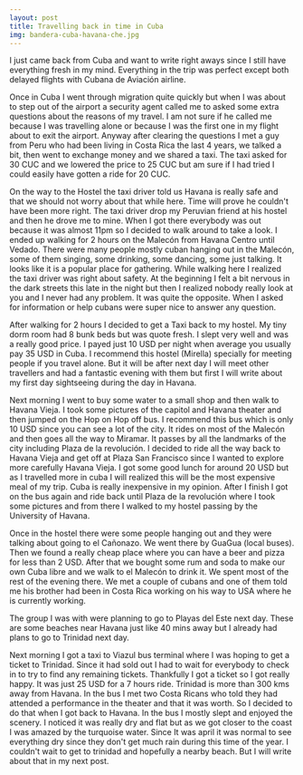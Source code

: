 ```yaml
---
layout: post
title: Travelling back in time in Cuba
img: bandera-cuba-havana-che.jpg
---
```


I just came back from Cuba and want to write right aways since I still have everything fresh in my mind. Everything
in the trip was perfect except both delayed flights with Cubana de Aviación airline.


<p>
    Once in Cuba I went through migration quite quickly but when I was about to step out of the airport a security agent
    called me to asked some extra questions about the reasons of my travel. I am not sure if he called me because I was
    travelling alone or because I was the first one in my flight about to exit the airport. Anyway after clearing the
    questions I met a guy from Peru who had been living in Costa Rica the last 4 years, we talked a bit, then went to
    exchange money and we shared a taxi. The taxi asked for 30 CUC and we lowered the price to 25 CUC but am sure if I
    had tried I could easily have gotten a ride for 20 CUC.
</p>

<p>
    On the way to the Hostel the taxi driver told us Havana is really safe and that we should not worry about that while
    here. Time will prove he couldn't have been more right. The taxi driver drop my Peruvian friend at his hostel and
    then he drove me to mine. When I got there everybody was out because it was almost 11pm so I decided to walk around
    to take a look. I ended up walking for 2 hours on the Malecón from Havana Centro until Vedado. There were many
    people mostly cuban hanging out in the Malecón, some of them singing, some drinking, some dancing, some just
    talking. It looks like it is a popular place for gathering. While walking here I realized the taxi driver was right
    about safety. At the beginning I felt a bit nervous in the dark streets this late in the night but then I realized
    nobody really look at you and I never had any problem. It was quite the opposite. When I asked for information or
    help cubans were super nice to answer any question.
</p>
<p>
    After walking for 2 hours I decided to get a Taxi back to my hostel. My tiny dorm room had 8 bunk beds but was quote
    fresh. I slept very well and was a really good price. I payed just 10 USD per night when average you usually pay 35
    USD in Cuba. I recommend this hostel (Mirella) specially for meeting people if you travel alone. But it will be
    after next day I will meet other travellers and had a fantastic evening with them but first I will write about my
    first day sightseeing during the day in Havana.
</p>
<p>
    Next morning I went to buy some water to a small shop and then walk to Havana Vieja. I took some pictures of the
    capitol and Havana theater and then jumped on the Hop on Hop off bus. I recommend this bus which is only 10 USD
    since you can see a lot of the city. It rides on most of the Malecón and then goes all the way to Miramar. It passes
    by all the landmarks of the city including Plaza de la revolución. I decided to ride all the way back to Havana
    Vieja and get off at Plaza San Francisco since I wanted to explore more carefully Havana Vieja. I got some good
    lunch for around 20 USD but as I travelled more in cuba I will realized this will be the most expensive meal of my
    trip. Cuba is really inexpensive in my opinion. After I finish I got on the bus again and ride back until Plaza de
    la revolución where I took some pictures and from there I walked to my hostel passing by the University of Havana.
</p>
<p>
    Once in the hostel there were some people hanging out and they were talking about going to el Cañonazo. We went
    there by GuaGua (local buses). Then we found a really cheap place where you can have a beer and pizza for less than
    2 USD. After that we bought some rum and soda to make our own Cuba libre and we walk to el Malecón to drink it. We
    spent most of the rest of the evening there. We met a couple of cubans and one of them told me his brother had been
    in Costa Rica working on his way to USA where he is currently working.
</p>

<p>
    The group I was with were planning to go to Playas del Este next day. These are some beaches near Havana just like
    40 mins away but I already had plans to go to Trinidad next day.
</p>

<p>
    Next morning I got a taxi to Viazul bus terminal where I was hoping to get a ticket to Trinidad. Since it had sold
    out I had to wait for everybody to check in to try to find any remaining tickets. Thankfully I got a ticket so I got
    really happy. It was just 25 USD for a 7 hours ride. Trinidad is more than 300 kms away from Havana. In the bus I
    met two Costa Ricans who told they had attended a performance in the theater and that it was worth. So I decided to
    do that when I got back to Havana. In the bus I mostly slept and enjoyed the scenery. I noticed it was really dry
    and flat but as we got closer to the coast I was amazed by the turquoise water. Since It was april it was normal to
    see everything dry since they don't get much rain during this time of the year. I couldn't wait to get to trinidad
    and hopefully a nearby beach. But I will write about that in my next post.
</p>





